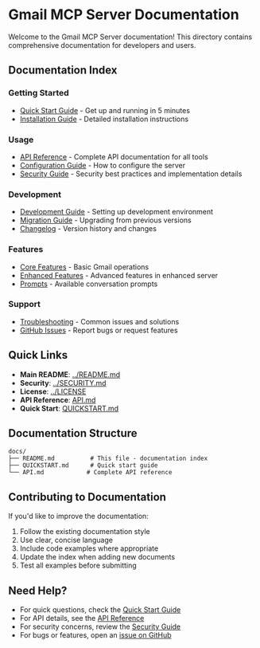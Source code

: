 # Gmail MCP Server Documentation

Welcome to the Gmail MCP Server documentation! This directory contains comprehensive documentation for developers and users.

## Documentation Index

### Getting Started
- [Quick Start Guide](QUICKSTART.�) - Get up and running in 5 minutes
- [Installation Guide](../README.md#installation) - Detailed installation instructions

### Usage
- [API Reference](API.md) - Complete API documentation for all tools
- [Configuration Guide](../README.md#usage-with-claude-desktop) - How to configure the server
- [Security Guide](../SECURITY.md) - Security best practices and implementation details

### Development
- [Development Guide](../README.md#development) - Setting up development environment
- [Migration Guide](../MIGRATION.md) - Upgrading from previous versions
- [Changelog](../CHANGELOG.md) - Version history and changes

### Features
- [Core Features](../README.md#features) - Basic Gmail operations
- [Enhanced Features](../README.md#enhanced-tools) - Advanced features in enhanced server
- [Prompts](API.md#prompts) - Available conversation prompts

### Support
- [Troubleshooting](../README.md#troubleshooting) - Common issues and solutions
- [GitHub Issues](https://github.com/yourusername/gmail-mcp-server/issues) - Report bugs or request features

## Quick Links

- **Main README**: [../README.md](../README.md)
- **Security**: [../SECURITY.md](../SECURITY.md)
- **License**: [../LICENSE](../LICENSE)
- **API Reference**: [API.md](API.md)
- **Quick Start**: [QUICKSTART.md](QUICKSTART.md)

## Documentation Structure

```
docs/
├── README.md          # This file - documentation index
├── QUICKSTART.md      # Quick start guide
└── API.md            # Complete API reference
```

## Contributing to Documentation

If you'd like to improve the documentation:

1. Follow the existing documentation style
2. Use clear, concise language
3. Include code examples where appropriate
4. Update the index when adding new documents
5. Test all examples before submitting

## Need Help?

- For quick questions, check the [Quick Start Guide](QUICKSTART.md)
- For API details, see the [API Reference](API.md)
- For security concerns, review the [Security Guide](../SECURITY.md)
- For bugs or features, open an [issue on GitHub](https://github.com/yourusername/gmail-mcp-server/issues)
